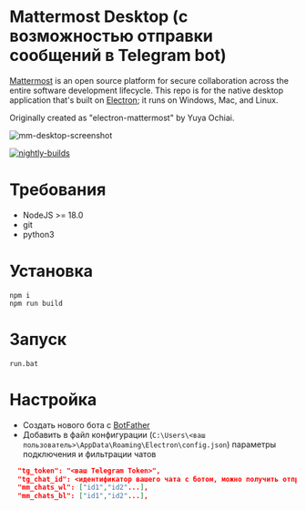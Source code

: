 # Mattermost Desktop (с возможностью отправки сообщений в Telegram bot)

[Mattermost](https://mattermost.com) is an open source platform for secure collaboration across the entire software development lifecycle. This repo is for the native desktop application that's built on [Electron](http://electron.atom.io/); it runs on Windows, Mac, and Linux.

Originally created as "electron-mattermost" by Yuya Ochiai.

![mm-desktop-screenshot](https://user-images.githubusercontent.com/52460000/146078917-e1ba8c1f-24e5-4613-8b4b-f3507422f4f2.png)

[![nightly-builds](https://github.com/mattermost/desktop/actions/workflows/nightly-builds.yaml/badge.svg)](https://github.com/mattermost/desktop/actions/workflows/nightly-builds.yaml)


# Требования

* NodeJS >= 18.0
* git 
* python3

# Установка

```
npm i
npm run build
```

# Запуск

```
run.bat
```

# Настройка

* Создать нового бота с [BotFather](https://timeweb.com/go?url=https%3A%2F%2Ft.me%2FBotFather&hash=cd9983e30a369b67a65802db524835fa3da74bbc)
* Добавить в файл конфигурации (`C:\Users\<ваш пользователь>\AppData\Roaming\Electron\config.json`) параметры подключения и фильтрации чатов

```json 
  "tg_token": "<ваш Telegram Token>",
  "tg_chat_id": <идентификатор вашего чата с ботом, можно получить отправив ему любое сообщение>,
  "mm_chats_wl": ["id1","id2"...],
  "mm_chats_bl": ["id1","id2"...],
```